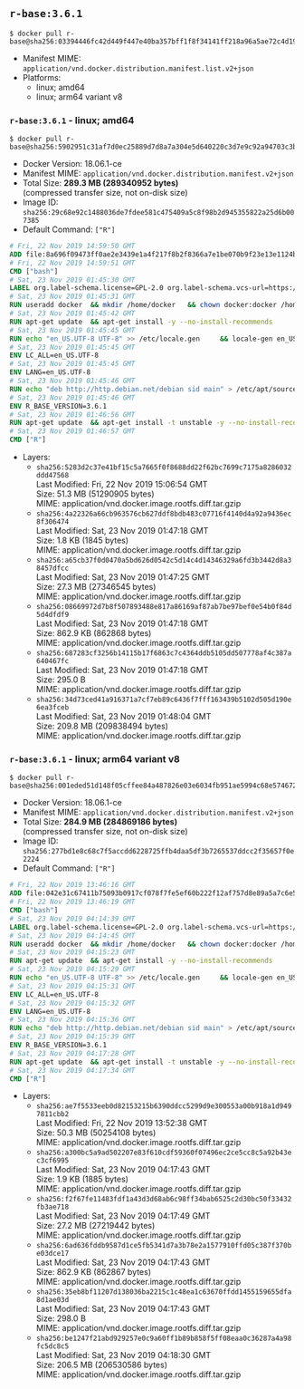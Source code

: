 ## `r-base:3.6.1`

```console
$ docker pull r-base@sha256:03394446fc42d449f447e40ba357bff1f8f34141ff218a96a5ae72c4d1946422
```

-	Manifest MIME: `application/vnd.docker.distribution.manifest.list.v2+json`
-	Platforms:
	-	linux; amd64
	-	linux; arm64 variant v8

### `r-base:3.6.1` - linux; amd64

```console
$ docker pull r-base@sha256:5902951c31af7d0ec25889d7d8a7a304e5d640220c3d7e9c92a94703c3b6006d
```

-	Docker Version: 18.06.1-ce
-	Manifest MIME: `application/vnd.docker.distribution.manifest.v2+json`
-	Total Size: **289.3 MB (289340952 bytes)**  
	(compressed transfer size, not on-disk size)
-	Image ID: `sha256:29c68e92c1488036de7fdee581c475409a5c8f98b2d945355822a25d6b007385`
-	Default Command: `["R"]`

```dockerfile
# Fri, 22 Nov 2019 14:59:50 GMT
ADD file:8a696f09473ff0ae2e3439e1a4f217f8b2f8366a7e1be070b9f23e13e1124bec in / 
# Fri, 22 Nov 2019 14:59:51 GMT
CMD ["bash"]
# Sat, 23 Nov 2019 01:45:30 GMT
LABEL org.label-schema.license=GPL-2.0 org.label-schema.vcs-url=https://github.com/rocker-org/r-base org.label-schema.vendor=Rocker Project maintainer=Dirk Eddelbuettel <edd@debian.org>
# Sat, 23 Nov 2019 01:45:31 GMT
RUN useradd docker 	&& mkdir /home/docker 	&& chown docker:docker /home/docker 	&& addgroup docker staff
# Sat, 23 Nov 2019 01:45:42 GMT
RUN apt-get update 	&& apt-get install -y --no-install-recommends 		ed 		less 		locales 		vim-tiny 		wget 		ca-certificates 		fonts-texgyre 	&& rm -rf /var/lib/apt/lists/*
# Sat, 23 Nov 2019 01:45:45 GMT
RUN echo "en_US.UTF-8 UTF-8" >> /etc/locale.gen 	&& locale-gen en_US.utf8 	&& /usr/sbin/update-locale LANG=en_US.UTF-8
# Sat, 23 Nov 2019 01:45:45 GMT
ENV LC_ALL=en_US.UTF-8
# Sat, 23 Nov 2019 01:45:45 GMT
ENV LANG=en_US.UTF-8
# Sat, 23 Nov 2019 01:45:46 GMT
RUN echo "deb http://http.debian.net/debian sid main" > /etc/apt/sources.list.d/debian-unstable.list         && echo 'APT::Default-Release "testing";' > /etc/apt/apt.conf.d/default
# Sat, 23 Nov 2019 01:45:46 GMT
ENV R_BASE_VERSION=3.6.1
# Sat, 23 Nov 2019 01:46:56 GMT
RUN apt-get update 	&& apt-get install -t unstable -y --no-install-recommends 		littler                 r-cran-littler 		r-base=${R_BASE_VERSION}-* 		r-base-dev=${R_BASE_VERSION}-* 		r-recommended=${R_BASE_VERSION}-* 	&& ln -s /usr/lib/R/site-library/littler/examples/install.r /usr/local/bin/install.r 	&& ln -s /usr/lib/R/site-library/littler/examples/install2.r /usr/local/bin/install2.r 	&& ln -s /usr/lib/R/site-library/littler/examples/installGithub.r /usr/local/bin/installGithub.r 	&& ln -s /usr/lib/R/site-library/littler/examples/testInstalled.r /usr/local/bin/testInstalled.r 	&& install.r docopt 	&& rm -rf /tmp/downloaded_packages/ /tmp/*.rds 	&& rm -rf /var/lib/apt/lists/*
# Sat, 23 Nov 2019 01:46:57 GMT
CMD ["R"]
```

-	Layers:
	-	`sha256:5283d2c37e41bf15c5a7665f0f8688dd22f62bc7699c7175a8286032ddd47568`  
		Last Modified: Fri, 22 Nov 2019 15:06:54 GMT  
		Size: 51.3 MB (51290905 bytes)  
		MIME: application/vnd.docker.image.rootfs.diff.tar.gzip
	-	`sha256:4a22326a66cb963576cb627ddf8bdb483c07716f4140d4a92a9436ec8f306474`  
		Last Modified: Sat, 23 Nov 2019 01:47:18 GMT  
		Size: 1.8 KB (1845 bytes)  
		MIME: application/vnd.docker.image.rootfs.diff.tar.gzip
	-	`sha256:a65cb37f0d0470a5bd626d0542c5d14c4d14346329a6fd3b3442d8a38457dfcc`  
		Last Modified: Sat, 23 Nov 2019 01:47:25 GMT  
		Size: 27.3 MB (27346545 bytes)  
		MIME: application/vnd.docker.image.rootfs.diff.tar.gzip
	-	`sha256:08669972d7b8f507893488e817a86169af87ab7be97bef0e54b0f84d5d4dfdf9`  
		Last Modified: Sat, 23 Nov 2019 01:47:18 GMT  
		Size: 862.9 KB (862868 bytes)  
		MIME: application/vnd.docker.image.rootfs.diff.tar.gzip
	-	`sha256:687283cf3256b14115b17f6863c7c4364ddb5105dd507778af4c387a640467fc`  
		Last Modified: Sat, 23 Nov 2019 01:47:18 GMT  
		Size: 295.0 B  
		MIME: application/vnd.docker.image.rootfs.diff.tar.gzip
	-	`sha256:34d73ced41a916371a7cf7eb89c6436f7fff163439b5102d505d190e6ea3fceb`  
		Last Modified: Sat, 23 Nov 2019 01:48:04 GMT  
		Size: 209.8 MB (209838494 bytes)  
		MIME: application/vnd.docker.image.rootfs.diff.tar.gzip

### `r-base:3.6.1` - linux; arm64 variant v8

```console
$ docker pull r-base@sha256:001eded51d148f05cffee84a487826e03e6034fb951ae5994c68e5746723a682
```

-	Docker Version: 18.06.1-ce
-	Manifest MIME: `application/vnd.docker.distribution.manifest.v2+json`
-	Total Size: **284.9 MB (284869186 bytes)**  
	(compressed transfer size, not on-disk size)
-	Image ID: `sha256:277bd1e8c68c7f5accdd6228725ffb4daa5df3b7265537ddcc2f35657f0e2224`
-	Default Command: `["R"]`

```dockerfile
# Fri, 22 Nov 2019 13:46:16 GMT
ADD file:042e31c67411b75093b0917cf078f7fe5ef60b222f12af757d8e89a5a7c6e540 in / 
# Fri, 22 Nov 2019 13:46:19 GMT
CMD ["bash"]
# Sat, 23 Nov 2019 04:14:39 GMT
LABEL org.label-schema.license=GPL-2.0 org.label-schema.vcs-url=https://github.com/rocker-org/r-base org.label-schema.vendor=Rocker Project maintainer=Dirk Eddelbuettel <edd@debian.org>
# Sat, 23 Nov 2019 04:14:45 GMT
RUN useradd docker 	&& mkdir /home/docker 	&& chown docker:docker /home/docker 	&& addgroup docker staff
# Sat, 23 Nov 2019 04:15:23 GMT
RUN apt-get update 	&& apt-get install -y --no-install-recommends 		ed 		less 		locales 		vim-tiny 		wget 		ca-certificates 		fonts-texgyre 	&& rm -rf /var/lib/apt/lists/*
# Sat, 23 Nov 2019 04:15:29 GMT
RUN echo "en_US.UTF-8 UTF-8" >> /etc/locale.gen 	&& locale-gen en_US.utf8 	&& /usr/sbin/update-locale LANG=en_US.UTF-8
# Sat, 23 Nov 2019 04:15:31 GMT
ENV LC_ALL=en_US.UTF-8
# Sat, 23 Nov 2019 04:15:32 GMT
ENV LANG=en_US.UTF-8
# Sat, 23 Nov 2019 04:15:36 GMT
RUN echo "deb http://http.debian.net/debian sid main" > /etc/apt/sources.list.d/debian-unstable.list         && echo 'APT::Default-Release "testing";' > /etc/apt/apt.conf.d/default
# Sat, 23 Nov 2019 04:15:39 GMT
ENV R_BASE_VERSION=3.6.1
# Sat, 23 Nov 2019 04:17:28 GMT
RUN apt-get update 	&& apt-get install -t unstable -y --no-install-recommends 		littler                 r-cran-littler 		r-base=${R_BASE_VERSION}-* 		r-base-dev=${R_BASE_VERSION}-* 		r-recommended=${R_BASE_VERSION}-* 	&& ln -s /usr/lib/R/site-library/littler/examples/install.r /usr/local/bin/install.r 	&& ln -s /usr/lib/R/site-library/littler/examples/install2.r /usr/local/bin/install2.r 	&& ln -s /usr/lib/R/site-library/littler/examples/installGithub.r /usr/local/bin/installGithub.r 	&& ln -s /usr/lib/R/site-library/littler/examples/testInstalled.r /usr/local/bin/testInstalled.r 	&& install.r docopt 	&& rm -rf /tmp/downloaded_packages/ /tmp/*.rds 	&& rm -rf /var/lib/apt/lists/*
# Sat, 23 Nov 2019 04:17:34 GMT
CMD ["R"]
```

-	Layers:
	-	`sha256:ae7f5533eeb0d82153215b6390ddcc5299d9e300553a00b918a1d9497811cbb2`  
		Last Modified: Fri, 22 Nov 2019 13:52:38 GMT  
		Size: 50.3 MB (50254108 bytes)  
		MIME: application/vnd.docker.image.rootfs.diff.tar.gzip
	-	`sha256:a300bc5a9ad502207e83f610cdf59360f07496ec2ce5cc8c5a92b43ec3cf6995`  
		Last Modified: Sat, 23 Nov 2019 04:17:43 GMT  
		Size: 1.9 KB (1885 bytes)  
		MIME: application/vnd.docker.image.rootfs.diff.tar.gzip
	-	`sha256:f2f67fe11483fdf1a43d3d68ab6c98ff34bab6525c2d30bc50f33432fb3ae718`  
		Last Modified: Sat, 23 Nov 2019 04:17:49 GMT  
		Size: 27.2 MB (27219442 bytes)  
		MIME: application/vnd.docker.image.rootfs.diff.tar.gzip
	-	`sha256:6ad636fddb9587d1ce5fb5341d7a3b78e2a1577910ffd05c387f370be03dce17`  
		Last Modified: Sat, 23 Nov 2019 04:17:43 GMT  
		Size: 862.9 KB (862867 bytes)  
		MIME: application/vnd.docker.image.rootfs.diff.tar.gzip
	-	`sha256:35eb8bf11207d138036ba2215c1c48ea1c63670ffdd1455159655dfa8d1ae03d`  
		Last Modified: Sat, 23 Nov 2019 04:17:43 GMT  
		Size: 298.0 B  
		MIME: application/vnd.docker.image.rootfs.diff.tar.gzip
	-	`sha256:be1247f21abd929257e0c9a60ff1b89b858f5ff08eaa0c36287a4a98fc5dc8c5`  
		Last Modified: Sat, 23 Nov 2019 04:18:30 GMT  
		Size: 206.5 MB (206530586 bytes)  
		MIME: application/vnd.docker.image.rootfs.diff.tar.gzip
